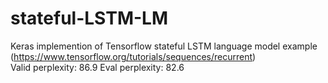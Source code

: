 # stateful-LSTM-LM
Keras implemention of Tensorflow stateful LSTM language model example (https://www.tensorflow.org/tutorials/sequences/recurrent)  
Valid perplexity: 86.9
Eval perplexity: 82.6
